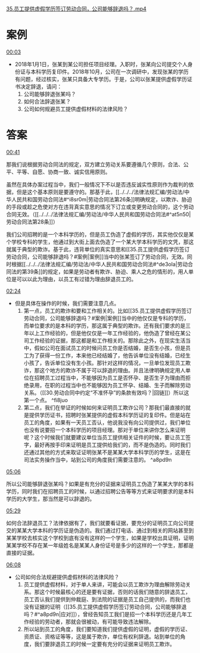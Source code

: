 [35.员工提供虚假学历签订劳动合同，公司能够辞退吗？.mp4](file:///E:%5C法律实务%5CA314【游本春】【20小时200讲】劳动纠纷维权指南及企业风控管控宝典（200讲劳动合同签订法律风险防范与合规管理）%5C35.员工提供虚假学历签订劳动合同，公司能够辞退吗？.mp4)
# 案例
[00:03](file:///E:%5C法律实务%5CA314【游本春】【20小时200讲】劳动纠纷维权指南及企业风控管控宝典（200讲劳动合同签订法律风险防范与合规管理）%5C35.员工提供虚假学历签订劳动合同，公司能够辞退吗？.mp4#t=00:03)

- 2018年1月1日，张某到某公司担任项目经理。入职时，张某向公司提交个人身份证与本科学历复印件。2018年10月，公司在一次调研中，发现张某的学历有问题，经过核实，张某只具备大专学历。于是，公司以张某提供虚假学历证书决定辞退，请问：
	1. 公司能够辞退张某吗？
	2. 如何合法辞退张某？
	3. 公司如何规避员工提供虚假材料的法律风险？
# 答案
[00:41](file:///E:%5C法律实务%5CA314【游本春】【20小时200讲】劳动纠纷维权指南及企业风控管控宝典（200讲劳动合同签订法律风险防范与合规管理）%5C35.员工提供虚假学历签订劳动合同，公司能够辞退吗？.mp4#t=00:41)

那我们说根据劳动合同法的规定，双方建立劳动关系要遵循几个原则，合法、公平、平等、自愿、协商一致、诚实信用原则。

虽然在具体办案过程当中，我们一般情况下不以是否违反诚实性原则作为裁判的依据，但是这个基本原则是要遵守的。那基于此，[[../../../法律法规汇编/劳动法/中华人民共和国劳动合同法#^i8sr0m|劳动合同法第26条]]明确规定，以欺诈、胁迫的手段或趁之危使对方在违背真实意思的情况下订立或变更劳动合同的，这个劳动合同无效。（[[../../../法律法规汇编/劳动法/中华人民共和国劳动合同法#^at5n50|劳动合同法第28条]]）

我们公司招聘的是一个本科学历的，但是员工伪造了虚假的学历，其实他仅仅是某个学校专科的学生，他通过到大街上面去伪造了一个某大学本科学历的文凭，那这就属于典型的欺诈。基于此，违背单位的真实意思和[[35.员工提供虚假学历签订劳动合同，公司能够辞退吗？#案例|案例]]当中的张某签订了劳动合同，无效。同时根据[[../../../法律法规汇编/劳动法/中华人民共和国劳动合同法#^de3ola|劳动合同法的第39条]]的规定，如果是劳动者有欺诈、胁迫、乘人之危的情形的，用人单位是可以以此为理由，以员工有过错为理由辞退员工的。

[02:24](file:///E:/%5C%E6%B3%95%E5%BE%8B%E5%AE%9E%E5%8A%A1%5CA314%E3%80%90%E6%B8%B8%E6%9C%AC%E6%98%A5%E3%80%91%E3%80%9020%E5%B0%8F%E6%97%B6200%E8%AE%B2%E3%80%91%E5%8A%B3%E5%8A%A8%E7%BA%A0%E7%BA%B7%E7%BB%B4%E6%9D%83%E6%8C%87%E5%8D%97%E5%8F%8A%E4%BC%81%E4%B8%9A%E9%A3%8E%E6%8E%A7%E7%AE%A1%E6%8E%A7%E5%AE%9D%E5%85%B8%EF%BC%88200%E8%AE%B2%E5%8A%B3%E5%8A%A8%E5%90%88%E5%90%8C%E7%AD%BE%E8%AE%A2%E6%B3%95%E5%BE%8B%E9%A3%8E%E9%99%A9%E9%98%B2%E8%8C%83%E4%B8%8E%E5%90%88%E8%A7%84%E7%AE%A1%E7%90%86%EF%BC%89%5C35.%E5%91%98%E5%B7%A5%E6%8F%90%E4%BE%9B%E8%99%9A%E5%81%87%E5%AD%A6%E5%8E%86%E7%AD%BE%E8%AE%A2%E5%8A%B3%E5%8A%A8%E5%90%88%E5%90%8C%EF%BC%8C%E5%85%AC%E5%8F%B8%E8%83%BD%E5%A4%9F%E8%BE%9E%E9%80%80%E5%90%97%EF%BC%9F.mp4#t=144.908089)

- 但是具体在操作的时候，我们需要注意几点。
	1. 第一点，员工的欺诈和要和工作相关的。比如[[35.员工提供虚假学历签订劳动合同，公司能够辞退吗？#案例|案例]]当中的他仅仅是专科的学历，而单位要求的是本科的学历，那这属于典型的欺诈。还有我们要求的是三年以上工作经验的，但是他仅仅是一年工作经验的，他伪造了曾经在某公司工作经验的证据，那这都是和工作相关的。那除此之外，在现实生活当中，假如公司在面试员工的时候问员工你是否结婚，是否生小孩，但是员工为了获得一份工作，本来他已经结婚了，他告诉单位没有结婚，已经生小孩了，告诉单位没有生小孩。那针对这样的情况，一旦单位发现员工欺诈，那这个地方的欺诈不属于可以辞退的理由。并且法律明确规定用人单位在招聘员工过程当中，不能够因为员工是否怀孕、是否生子为理由而拒绝录用，在职的过程当中也不能够因为员工怀孕、结婚、生子而解除劳动关系。（[[30.劳动合同中约定“不准怀孕”的条款有效吗？|回链]]）所以这第一个点。 ^fi8juo
	2. 第二点，我们在举证的时候如何来证明员工欺诈公司？那我们最直接的就是提供学历证书，招聘时张某提供的虚假本科学历证的复印件。但是站在员工的角度，如果有一天员工否认，他说我没有向公司提供过，我们单位也没有说要招一个本科学历的项目经理。那对于单位来讲你怎么来证明呢？这个时候我们就要建议单位当员工提供相关证件的时候，要让员工签字，最好再按手印来证明是员工提供给我们的，而不是伪造的。同时我们还通过其他的方式来取证证明张某不是某某大学本科学历的学生，这是在司法实务操作当中，站到公司的角度我们需要注意的。 ^a8pd9n

[05:06](file:///E:%5C法律实务%5CA314【游本春】【20小时200讲】劳动纠纷维权指南及企业风控管控宝典（200讲劳动合同签订法律风险防范与合规管理）%5C35.员工提供虚假学历签订劳动合同，公司能够辞退吗？.mp4#t=05:06)

所以公司能够辞退张某吗？如果是有充分的证据来证明员工伪造了某某大学的本科学历，同时我们在招聘员工的时候，以通过招聘公告等等方式来证明要求的是本科学历的大学生，那当然是可以辞退的。

[05:29](file:///E:/%5C%E6%B3%95%E5%BE%8B%E5%AE%9E%E5%8A%A1%5CA314%E3%80%90%E6%B8%B8%E6%9C%AC%E6%98%A5%E3%80%91%E3%80%9020%E5%B0%8F%E6%97%B6200%E8%AE%B2%E3%80%91%E5%8A%B3%E5%8A%A8%E7%BA%A0%E7%BA%B7%E7%BB%B4%E6%9D%83%E6%8C%87%E5%8D%97%E5%8F%8A%E4%BC%81%E4%B8%9A%E9%A3%8E%E6%8E%A7%E7%AE%A1%E6%8E%A7%E5%AE%9D%E5%85%B8%EF%BC%88200%E8%AE%B2%E5%8A%B3%E5%8A%A8%E5%90%88%E5%90%8C%E7%AD%BE%E8%AE%A2%E6%B3%95%E5%BE%8B%E9%A3%8E%E9%99%A9%E9%98%B2%E8%8C%83%E4%B8%8E%E5%90%88%E8%A7%84%E7%AE%A1%E7%90%86%EF%BC%89%5C35.%E5%91%98%E5%B7%A5%E6%8F%90%E4%BE%9B%E8%99%9A%E5%81%87%E5%AD%A6%E5%8E%86%E7%AD%BE%E8%AE%A2%E5%8A%B3%E5%8A%A8%E5%90%88%E5%90%8C%EF%BC%8C%E5%85%AC%E5%8F%B8%E8%83%BD%E5%A4%9F%E8%BE%9E%E9%80%80%E5%90%97%EF%BC%9F.mp4#t=329.832134)

如何合法辞退员工？法律依据有了，我们就要看证据，要充分的证明员工向公司提交的某某大学本科的学历证是伪造的。我们通过打电话、通过到相关的网站甚至到某某学校去核实这个学校到底有没有这样的一个学生，如果是学校出具证明，证明某某学校不存在某一年级姓名是某某人身份证号是多少的这样的一个学生，那都是直接的证据。

[06:08](file:///E:%5C法律实务%5CA314【游本春】【20小时200讲】劳动纠纷维权指南及企业风控管控宝典（200讲劳动合同签订法律风险防范与合规管理）%5C35.员工提供虚假学历签订劳动合同，公司能够辞退吗？.mp4#t=06:08)

- 公司如何合法规避提供虚假材料的法律风险？
	1. 员工提供虚假材料，对于单人来讲，可能会以员工欺诈为理由解除劳动关系。那这个时候最核心的还是要有证据，否则的话我们随意的辞退员工，员工否认我们提供到仲裁庭、到法院的证据是员工自己提供的，而我们也没有证据的证明（[[35.员工提供虚假学历签订劳动合同，公司能够辞退吗？#^a8pd9n|应对]]），曾经告知员工我们是招一个本科学历还是几年工作经验的劳动者，那就会很被动，有可能导致违法解除。
	2. 所以站到员工的角度，我们要知道我们提供虚假的证明，虚假的学历证、资质证、资格证等等，这是属于欺诈，单位有权利辞退。站到单位的角度，我们要辞退员工的时候一定要有充分的证据来证明员工欺诈。